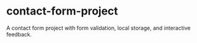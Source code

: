 # contact-form-project
A contact form project with form validation, local storage, and interactive feedback.
